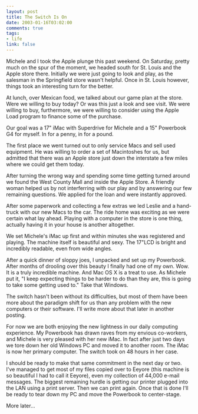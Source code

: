```yaml
--- 
layout: post
title: The Switch Is On
date: 2003-01-16T03:02:00
comments: true
tags:
- life
link: false
---
```

Michele and I took the Apple plunge this past weekend. On Saturday, pretty much on the spur of the moment, we headed south for St. Louis and the Apple store there. Initially we were just going to look and play, as the salesman in the Springfield store wasn't helpful. Once in St. Louis however, things took an interesting turn for the better.

At lunch, over Mexican food, we talked about our game plan at the store. Were we willing to buy today? Or was this just a look and see visit. We were willing to buy, furthermore, we were willing to consider using the Apple Load program to finance some of the purchase.

Our goal was a 17" iMac with Superdrive for Michele and a 15" Powerbook G4 for myself. In for a penny, in for a pound.

The first place we went turned out to only service Macs and sell used equipment. He was willing to order a set of Macintoshes for us, but admitted that there was an Apple store just down the interstate a few miles where we could get them today.

After turning the wrong way and spending some time getting turned around we found the West County Mall and inside the Apple Store. A friendly woman helped us by not interferring with our play and by answering our few remaining questions. We applied for the loan and were instantly approved.

After some paperwork and collecting a few extras we led Leslie and a hand-truck with our new Macs to the car. The ride home was exciting as we were certain what lay ahead. Playing with a computer in the store is one thing, actually having it in your house is another altogether.

We set Michele's iMac up first and within minutes she was registered and playing. The machine itself is beautiful and sexy. The 17"LCD is bright and incredibly readable, even from wide angles.

After a quick dinner of sloppy joes, I unpacked and set up my Powerbook. After months of drooling over this beauty I finally had one of my own. Wow. It is a truly incredible machine. And Mac OS X is a treat to use. As Michele put it, "I keep expecting things to be harder to do than they are, this is going to take some getting used to." Take that Windows.

The switch hasn't been without its difficulties, but most of them have been more about the paradigm shift for us than any problem with the new computers or their software. I'll write more about that later in another posting.

For now we are both enjoying the new lightness in our daily computing experience. My Powerbook has drawn raves from my envious co-workers, and Michele is very pleased with her new iMac. In fact after just two days we tore down her old Windows PC and moved it to another room. The iMac is now her primary computer. The switch took on 48 hours in her case.

I should be ready to make that same commitment in the next day or two. I've managed to get most of my files copied over to Eeyore (this machine is so beautiful I had to call it Eeyore), even my collection of 44,000 e-mail messages.  The biggest remaining hurdle is getting our printer plugged into the LAN using a print server. Then we can print again. Once that is done I'll be ready to tear down my PC and move the Powerbook to center-stage.

More later...
